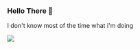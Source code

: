 ### Hello There 👋

I don't know most of the time what i'm doing

<img src="https://github-readme-stats.vercel.app/api?username=AronBA&&show_icons=true&title_color=ffffff&icon_color=bb2acf&text_color=daf7dc&bg_color=151515">
